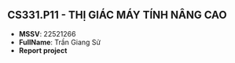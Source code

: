 ## **CS331.P11 - THỊ GIÁC MÁY TÍNH NÂNG CAO**
* **MSSV**: 22521266
* **FullName**: Trần Giang Sử
* **Report project** 


